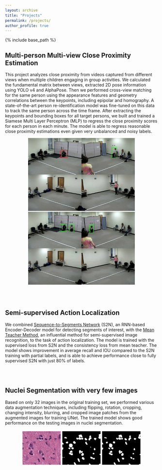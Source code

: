```yaml
---
layout: archive
title: "Projects"
permalink: /projects/
author_profile: true
---
```



{% include base_path %}

Multi-person Multi-view Close Proximity Estimation
---------------------------------------------------
This project analyzes close proximity from videos captured from different views when multiple children engaging in group activities. We calculated the fundamental matrix between views, extracted 2D pose information using YOLO v4 and AlphaPose. Then we performed cross-view matching for the same person using the appearance features and geometry correlations between the keypoints, including epipolar and homography. A state-of-the-art person re-identification model was fine-tuned on this data to track the same person across the time frame. After extracting the keypoints and bounding boxes for all target persons, we built and trained a Siamese Multi Layer Perceptron (MLP) to regress the close proximity scores for each person in each minute. The model is able to regress reasonable close proximity estimations even given very unbalanced and noisy labels. <br>

<p align="center">
  <img src="../images/exp_frame1.jpg" width="352" height="240" />
  <img src="../images/exp_frame2.jpg" width="352" height="240" /> 
</p>

<br>
<br>

Semi-supervised Action Localization
---------------------------------------------------
We combined [Sequence-to-Segments Network](https://ieeexplore.ieee.org/stamp/stamp.jsp?arnumber=8827968) (S2N), an RNN-based Encoder-Decoder model for detecting segments of interest, with the [Mean Teacher Method](https://arxiv.org/pdf/1703.01780.pdf), an influential method for semi-supervised image recognition, to the task of action localization. The model is trained with the supervised loss from S2N and the consistency loss from mean teacher. The model shows improvement in average recall and IOU compared to the S2N training with partial labels, and is able to achieve performance close to fully supervised S2N with just 80% of labels. 

<br>
<br>

Nuclei Segmentation with very few images
---------------------------------------------------
Based on only 32 images in the original training set, we performed various data augmentation techniques, including flipping, rotation, cropping, changing intensity, blurring, and cropped image patches from the augmented images for training UNet. The trained model shows good performance on the testing images in nuclei segmentation.
<p align="center">
  <img src="../images/Nuclei.png" width="400" height="120" />
</p>


<!-- 
{% for post in site.projects %}
  {% include archive-single.html %}
{% endfor %} 
-->
